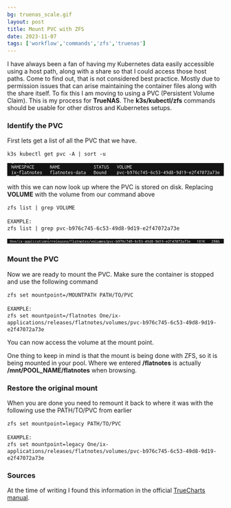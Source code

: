 ```yaml
---
bg: truenas_scale.gif
layout: post
title: Mount PVC with ZFS
date: 2023-11-07
tags: ['workflow','commands','zfs','truenas']
---
```


I have always been a fan of having my Kubernetes data easily accessible using a host path, along with a share so that I could access those host paths.  Come to find out, that is not considered best practice.  Mostly due to permission issues that can arise maintaining the container files along with the share itself.  To fix this I am moving to using a PVC (Persistent Volume Claim). This is my process for **TrueNAS**. The **k3s/kubectl/zfs** commands should be usable for other distros and Kubernetes setups.

### Identify the PVC
First lets get a list of all the PVC that we have.  
```
k3s kubectl get pvc -A | sort -u  
```
![output](/assets/images/pvc_01.png)

with this we can now look up where the PVC is stored on disk. Replacing **VOLUME** with the volume from our command above  


```
zfs list | grep VOLUME

EXAMPLE:
zfs list | grep pvc-b976c745-6c53-49d8-9d19-e2f47072a73e
```
![output](/assets/images/pvc_02.png)

### Mount the PVC
Now we are ready to mount the PVC.  Make sure the container is stopped and use the following command

```
zfs set mountpoint=/MOUNTPATH PATH/TO/PVC

EXAMPLE:
zfs set mountpoint=/flatnotes One/ix-applications/releases/flatnotes/volumes/pvc-b976c745-6c53-49d8-9d19-e2f47072a73e
```

You can now access the volume at the mount point.  

One thing to keep in mind is that the mount is being done with ZFS, so it is being mounted in your pool.  Where we entered **/flatnotes** is actually **/mnt/POOL_NAME/flatnotes** when browsing.  

### Restore the original mount  
When you are done you need to remount it back to where it was with the following use the PATH/TO/PVC from earlier

```
zfs set mountpoint=legacy PATH/TO/PVC

EXAMPLE:
zfs set mountpoint=legacy One/ix-applications/releases/flatnotes/volumes/pvc-b976c745-6c53-49d8-9d19-e2f47072a73e
```  

### Sources
At the time of writing I found this information in the official [TrueCharts manual](https://truecharts.org/manual/SCALE/guides/pvc-access/).